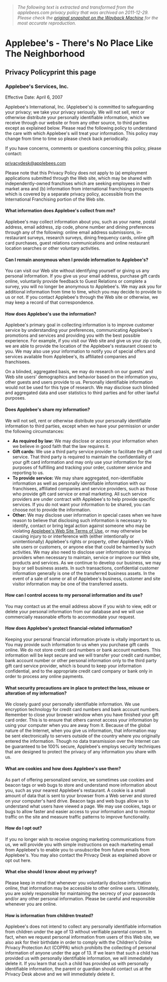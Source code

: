 > *The following text is extracted and transformed from the applebees.com privacy policy that was archived on 2011-12-29. Please check the [original snapshot on the Wayback Machine](https://web.archive.org/web/20111229020735id_/http%3A//www.applebees.com/legal/privacy-policy) for the most accurate reproduction.*

# Applebee's - There's No Place Like The Neighborhood

## Privacy Policyprint this page

### Applebee's Services, Inc.

Effective Date: April 6, 2007

Applebee's International, Inc. (Applebee's) is committed to safeguarding your privacy; we take your privacy seriously. We will not sell, rent or otherwise distribute your personally identifiable information, which we receive through our website or from any other source, to third parties except as explained below. Please read the following policy to understand the care with which Applebee's will treat your information. This policy may change from time to time so please check back periodically.

If you have concerns, comments or questions concerning this policy, please contact:

[privacydesk@applebees.com](mailto:privacydesk@applebees.com)

Please note that this Privacy Policy does not apply to (a) employment applications submitted through the Web site, which may be shared with independently-owned franchises which are seeking employees in their market area and (b) information from international franchising prospects which is covered by a separate privacy policy, accessible from the International Franchising portion of the Web site.

#### What information does Applebee's collect from me?

Applebee's may collect information about you, such as your name, postal address, email address, zip code, phone number and dining preferences through any of the following: online email address submissions, in-restaurant surveys, research surveys, dining frequency cards, online gift card purchases, guest relations communications and online restaurant location searches or other voluntary activities.

#### Can I remain anonymous when I provide information to Applebee's?

You can visit our Web site without identifying yourself or giving us any personal information. If you give us your email address, purchase gift cards online, voluntarily provide feedback to Guest Relations or complete a survey, you will no longer be anonymous to Applebee's. We may ask you for additional information from time to time, which you may decide to provide to us or not. If you contact Applebee's through the Web site or otherwise, we may keep a record of that correspondence.

#### How does Applebee's use the information?

Applebee's primary goal in collecting information is to improve customer service by understanding your preferences, communicating Applebee's promotions and services and providing you with the best possible experience. For example, if you visit our Web site and give us your zip code, we are able to provide the location of the Applebee's restaurant closest to you. We may also use your information to notify you of special offers and services available from Applebee's, its affiliated companies and franchisees.

On a blinded, aggregated basis, we may do research on our guests' and Web site users' demographics and behavior based on the information you, other guests and users provide to us. Personally identifiable information would not be used for this type of research. We may disclose such blinded and aggregated data and user statistics to third parties and for other lawful purposes.

#### Does Applebee's share my information?

We will not sell, rent or otherwise distribute your personally identifiable information to third parties, except when we have your permission or under the following circumstances:

  * **As required by law:** We may disclose or access your information when we believe in good faith that the law requires it.
  * **Gift cards:** We use a third party service provider to facilitate the gift card service. That third party is required to maintain the confidentiality of your gift card information and may only use your information for the purposes of fulfilling and tracking your order, customer service and reporting to us.
  * **To provide service:** We may share aggregated, non-identifiable information as well as personally identifiable information with our franchisees, affiliated companies and service providers, such as those who provide gift card service or email marketing. All such service providers are under contract with Applebee's to help provide specific services. If you do not want your information to be shared, you can choose not to provide the information.
  * **Other:** We may disclose user information in special cases when we have reason to believe that disclosing such information is necessary to identify, contact or bring legal action against someone who may be violating [Applebee's Web Site Terms of Use](https://web.archive.org/legal/terms-of-use), or may otherwise be causing injury to or interference with (either intentionally or unintentionally) Applebee's rights or property, other Applebee's Web site users or customers, or anyone else that could be harmed by such activities. We may also need to disclose user information to service providers when necessary to maintain, service or improve our Web site, products and services. As we continue to develop our business, we may buy or sell business assets. In such transactions, confidential customer information generally is one of the transferred business assets. In the event of a sale of some or all of Applebee's business, customer and site visitor information may be one of the transferred assets.



#### How can I control access to my personal information and its use?

You may contact us at the email address above if you wish to view, edit or delete your personal information from our database and we will use commercially reasonable efforts to accommodate your request.

#### How does Applebee's protect financial-related information?

Keeping your personal financial information private is vitally important to us. You may provide such information to us when you purchase gift cards online. We do not store credit card numbers or bank account numbers. This information will be kept secure and we will transfer your credit card number, bank account number or other personal information only to the third party gift card service provider, which is bound to keep your information confidential, and to the appropriate credit card company or bank only in order to process any online payments.

#### What security precautions are in place to protect the loss, misuse or alteration of my information?

We closely guard your personally identifiable information. We use encryption technology for credit card numbers and bank account numbers. Remember to close your browser window when you have finished your gift card order. This is to ensure that others cannot access your information by using your computer when you are away from it. Because of the global nature of the Internet, when you give us information, that information may be sent electronically to servers outside of the country where you originally entered the information. Though no data transmission over the Internet can be guaranteed to be 100% secure, Applebee's employs security techniques that are designed to protect the privacy of any information you share with us.

#### What are cookies and how does Applebee's use them?

As part of offering personalized service, we sometimes use cookies and beacon tags or web bugs to store and understand more information about you, such as your nearest Applebee's restaurant. A cookie is a small amount of data that is sent to your browser from a Web server and stored on your computer's hard drive. Beacon tags and web bugs allow us to understand what users have viewed a page. We may use cookies, tags or bugs to allow faster and easier access to your information and to monitor traffic on the site and measure traffic patterns to improve functionality.

#### How do I opt out?

If you no longer wish to receive ongoing marketing communications from us, we will provide you with simple instructions on each marketing email from Applebee's to enable you to unsubscribe from future emails from Applebee's. You may also contact the Privacy Desk as explained above or opt out here.

#### What else should I know about my privacy?

Please keep in mind that whenever you voluntarily disclose information online, that information may be accessible to other online users. Ultimately, you are solely responsible for maintaining the secrecy of your passwords and/or any other personal information. Please be careful and responsible whenever you are online.

#### How is information from children treated?

Applebee's does not intend to collect any personally identifiable information from children under the age of 13 without verifiable parental consent. In fact, when we request personal information from users of this Web site, we also ask for their birthdate in order to comply with the Children's Online Privacy Protection Act (COPPA) which prohibits the collecting of personal information of anyone under the age of 13. If we learn that such a child has provided us with personally identifiable information, we will immediately delete it. If you learn that such a child has provided us with personally identifiable information, the parent or guardian should contact us at the Privacy Desk above and we will immediately delete it.
